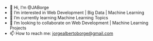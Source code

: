 - 👋 Hi, I’m @JABorge
- 👀 I’m interested in Web Development | Big Data | Machine Learning
- 🌱 I’m currently learning Machine Learning Topics 
- 💞️ I’m looking to collaborate on Web Development | Machine Learning Projects 
- 📫 How to reach me: jorgealbertoborge@gmail.com

<!---
JABorge/JABorge is a ✨ special ✨ repository because its `README.md` (this file) appears on your GitHub profile.
You can click the Preview link to take a look at your changes.
--->
